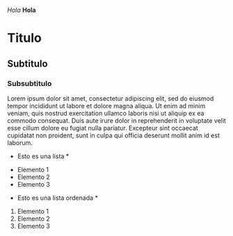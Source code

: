 *Hola*
**Hola**


# Titulo
## Subtitulo
### Subsubtitulo


Lorem ipsum dolor sit amet, consectetur adipiscing elit, sed do eiusmod tempor incididunt ut labore et dolore magna aliqua. Ut enim ad minim veniam, quis nostrud exercitation ullamco laboris nisi ut aliquip ex ea commodo consequat. Duis aute irure dolor in reprehenderit in voluptate velit esse cillum dolore eu fugiat nulla pariatur. Excepteur sint occaecat cupidatat non proident, sunt in culpa qui officia deserunt mollit anim id est laborum.

* Esto es una lista *
- Elemento 1
- Elemento 2
- Elemento 3

* Esto es una lista ordenada *
1. Elemento 1
2. Elemento 2
3. Elemento 3
